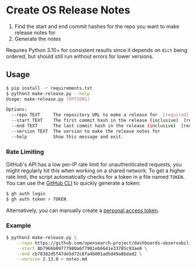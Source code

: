 # Create OS Release Notes

1. Find the start and end commit hashes for the repo you want to make release notes for
2. Generate the notes

Requires Python 3.10+ for consistent results since it depends on `dict` being ordered, but should still run without errors for lower versions.

## Usage

```bash
$ pip install -r requirements.txt
$ python3 make-release.py --help
Usage: make-release.py [OPTIONS]

Options:
  --repo TEXT     The repository URL to make a release for  [required]
  --start TEXT    The first commit hash in the release (inclusive)  [required]
  --end TEXT      The last commit hash in the release (inclusive)  [required]
  --version TEXT  The version to make the release notes for
  --help          Show this message and exit.
```

### Rate Limiting

GitHub's API has a low per-IP rate limit for unauthenticated requests, you might regularly hit this
when working on a shared network. To get a higher rate limit, the script automatically checks for a
token in a file named `TOKEN`. You can use the [GitHub CLI](https://cli.github.com/) to quickly
generate a token:

```sh
$ gh auth login
$ gh auth token > TOKEN
```

Alternatively, you can manually create a [personal access
token](https://docs.github.com/en/authentication/keeping-your-account-and-data-secure/managing-your-personal-access-tokens).

### Example

```sh
$ python3 make-release.py \
    --repo https://github.com/opensearch-project/dashboards-observability \
    --start 8b7966b09777980a6f7901eb6641e33785c93ae8 \
    --end cb78382d5f47de5d72c8fa4b001ad5d49a8bdad2 \
    --version 2.13.0 > notes.md
```
